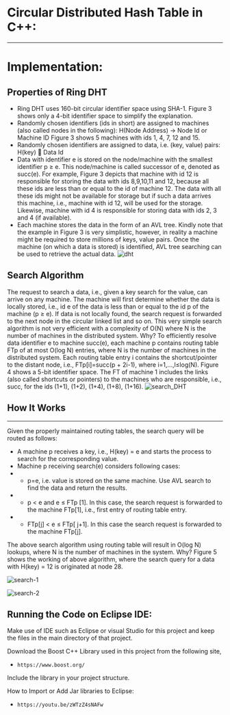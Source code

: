# Circular Distributed Hash Table in C++:

***

# Implementation:

## Properties of Ring DHT
*  Ring DHT uses 160-bit circular identifier space using SHA-1. Figure 3 shows only a 4-bit identifier space to simplify the explanation.
*  Randomly chosen identifiers (ids in short) are assigned to machines (also called nodes in the
  following): H(Node Address) -> Node Id or Machine ID
  Figure 3 shows 5 machines with ids 1, 4, 7, 12 and 15.
*  Randomly chosen identifiers are assigned to data, i.e. (key, value) pairs: H(key)  Data Id
*  Data with identifier e is stored on the node/machine with the smallest identifier p ≥ e. This
  node/machine is called successor of e, denoted as succ(e). For example, Figure 3 depicts that
  machine with id 12 is responsible for storing the data with ids 8,9,10,11 and 12, because all these
  ids are less than or equal to the id of machine 12. The data with all these ids might not be available
  for storage but if such a data arrives this machine, i.e., machine with id 12, will be used for the
  storage. Likewise, machine with id 4 is responsible for storing data with ids 2, 3 and 4 (if
  available). 
* Each machine stores the data in the form of an AVL tree. Kindly note that the example in Figure 3
 is very simplistic, however, in reality a machine might be required to store millions of keys, value
 pairs. Once the machine (on which a data is stored) is identified, AVL tree searching can be used to
retrieve the actual data. 
![dht](https://user-images.githubusercontent.com/90323797/189929731-b8df6712-9de1-432e-ae1d-a7a73ff77185.jpg)
## Search Algorithm
The request to search a data, i.e., given a key search for the value, can arrive on any machine. The
machine will first determine whether the data is locally stored, i.e., id e of the data is less than or equal
to the id p of the machine (p ≥ e). If data is not locally found, the search request is forwarded to the
next node in the circular linked list and so on. This very simple search algorithm is not very efficient
with a complexity of O(N) where N is the number of machines in the distributed system. Why?
To efficiently resolve data identifier e to machine succ(e), each machine p contains routing table FTp
of at most O(log N) entries, where N is the number of machines in the distributed system. Each
routing table entry i contains the shortcut/pointer to the distant node, i.e., FTp[i]=succ(p + 2i-1),
where i=1,...,l≤log(N). Figure 4 shows a 5-bit identifier space. The FT of machine 1 includes
the links (also called shortcuts or pointers) to the machines who are responsible, i.e., succ, for the ids
(1+1), (1+2), (1+4), (1+8), (1+16).
![search_DHT](https://user-images.githubusercontent.com/90323797/189930204-e34da43d-cadd-488c-b513-49c0219864ee.jpg)

## How It Works

***

Given the properly maintained routing tables, the search query will be routed as follows:
* A machine p receives a key, i.e., H(key) = e and starts the process to search for the
corresponding value.
* Machine p receiving search(e) considers following cases:
* *  p=e, i.e. value is stored on the same machine. Use AVL search to find the data and return
the results.
* * p < e and e ≤ FTp [1]. In this case, the search request is forwarded to the machine
FTp[1], i.e., first entry of routing table entry.
* * FTp[j] < e ≤ FTp[ j+1]. In this case the search request is forwarded to the machine
FTp[j].

The above search algorithm using routing table will result in O(log N) lookups, where N is the
number of machines in the system. Why? Figure 5 shows the working of above algorithm, where the
search query for a data with H(key) = 12 is originated at node 28. 

![search-1](https://user-images.githubusercontent.com/90323797/189930833-0d76e22d-c8e2-49a3-baaa-8dd5e7dee437.jpg)


![search-2](https://user-images.githubusercontent.com/90323797/189930876-6aacbf09-98d6-44ef-9c69-57b2742e8bfa.jpg)

## Running the Code on Eclipse IDE:

Make use of IDE such as Eclipse or visual Studio for this project and keep the files in the main directory of that project.

Download the Boost C++ Library used in this project from the following site,
* `https://www.boost.org/`

Include the library in your project structure. 

How to Import or Add Jar libraries to Eclipse:
* `https://youtu.be/zWTzZ4sNAFw`
